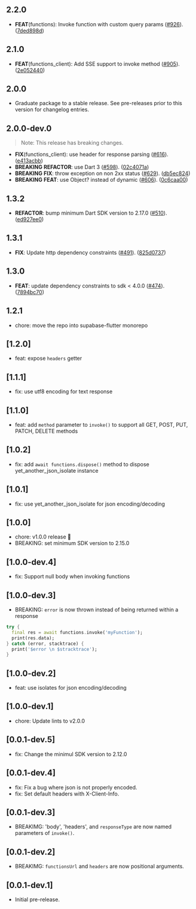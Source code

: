 ## 2.2.0

 - **FEAT**(functions): Invoke function with custom query params ([#926](https://github.com/supabase/supabase-flutter/issues/926)). ([7ded898d](https://github.com/supabase/supabase-flutter/commit/7ded898dee07004cbb20e4d7c209f94a507fad3b))

## 2.1.0

 - **FEAT**(functions_client): Add SSE support to invoke method ([#905](https://github.com/supabase/supabase-flutter/issues/905)). ([2e052440](https://github.com/supabase/supabase-flutter/commit/2e052440e3889e52cb97cb44a70048713e0b583e))

## 2.0.0

 - Graduate package to a stable release. See pre-releases prior to this version for changelog entries.

## 2.0.0-dev.0

> Note: This release has breaking changes.

 - **FIX**(functions_client): use header for response parsing ([#616](https://github.com/supabase/supabase-flutter/issues/616)). ([e413acbb](https://github.com/supabase/supabase-flutter/commit/e413acbb6fc424ae419c569a47a023c41aa34b45))
 - **BREAKING** **REFACTOR**: use Dart 3 ([#598](https://github.com/supabase/supabase-flutter/issues/598)). ([02c4071a](https://github.com/supabase/supabase-flutter/commit/02c4071aaf2792d365792eed18ec65d09af4c247))
 - **BREAKING** **FIX**: throw exception on non 2xx status ([#629](https://github.com/supabase/supabase-flutter/issues/629)). ([db5ec824](https://github.com/supabase/supabase-flutter/commit/db5ec824c625f7ba24bceccdb5b0de452ce45dca))
 - **BREAKING** **FEAT**: use Object? instead of dynamic ([#606](https://github.com/supabase/supabase-flutter/issues/606)). ([0c6caa00](https://github.com/supabase/supabase-flutter/commit/0c6caa00912bc73fc220110bdd9f3d69aaecb3ac))

## 1.3.2

 - **REFACTOR**: bump minimum Dart SDK version to 2.17.0 ([#510](https://github.com/supabase/supabase-flutter/issues/510)). ([ed927ee0](https://github.com/supabase/supabase-flutter/commit/ed927ee061272f61c84ee3ee145bb4e8c0eae59a))

## 1.3.1

 - **FIX**: Update http dependency constraints ([#491](https://github.com/supabase/supabase-flutter/issues/491)). ([825d0737](https://github.com/supabase/supabase-flutter/commit/825d07375d873b2a56b31c7cc881cb3a4226a8fd))

## 1.3.0

 - **FEAT**: update dependency constraints to sdk < 4.0.0 ([#474](https://github.com/supabase/supabase-flutter/issues/474)). ([7894bc70](https://github.com/supabase/supabase-flutter/commit/7894bc70a154b68cb62507262470504188f32c06))

## 1.2.1

 - chore: move the repo into supabase-flutter monorepo

## [1.2.0]

- feat: expose `headers` getter

## [1.1.1]

- fix: use utf8 encoding for text response

## [1.1.0]

- feat: add `method` parameter to `invoke()` to support all GET, POST, PUT, PATCH, DELETE methods

## [1.0.2]

- fix: add `await functions.dispose()` method to dispose yet_another_json_isolate instance

## [1.0.1]

- fix: use yet_another_json_isolate for json encoding/decoding

## [1.0.0]

- chore: v1.0.0 release 🚀
- BREAKING: set minimum SDK version to 2.15.0

## [1.0.0-dev.4]

- fix: Support null body when invoking functions

## [1.0.0-dev.3]

- BREAKING: `error` is now thrown instead of being returned within a response
```dart
try {
  final res = await functions.invoke('myFunction');
  print(res.data);
} catch (error, stacktrace) {
  print('$error \n $stracktrace');
}
```

## [1.0.0-dev.2]

- feat: use isolates for json encoding/decoding

## [1.0.0-dev.1]

- chore: Update lints to v2.0.0

## [0.0.1-dev.5]

- fix: Change the minimul SDK version to 2.12.0

## [0.0.1-dev.4]

- fix: Fix a bug where json is not properly encoded.
- fix: Set default headers with X-Client-Info.

## [0.0.1-dev.3]

- BREAKIMG: 'body', 'headers', and `responseType` are now named parameters of `invoke()`.

## [0.0.1-dev.2]

- BREAKIMG: `functionsUrl` and `headers` are now positional arguments.

## [0.0.1-dev.1]

- Initial pre-release.
